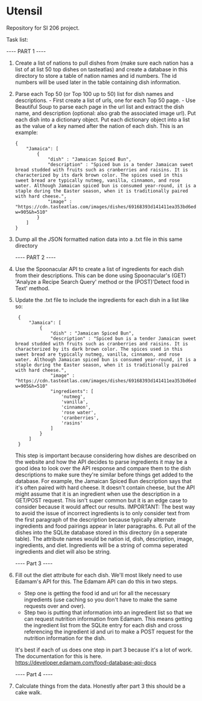 # Utensil
Repository for SI 206 project.

Task list:

 ---- PART 1 ----
 1. Create a list of nations to pull dishes from (make sure each nation has a list of at list 50 top dishes on tasteatlas)
    and create a database in this directory to store a table of nation names and id numbers. The id numbers will
    be used later in the table containing dish information.
 2. Parse each Top 50 (or Top 100 up to 50) list for dish names and descriptions.
        - First create a list of urls, one for each Top 50 page.
        - Use Beautiful Soup to parse each page in the url list and extract the dish name,
        and description (optional: also grab the associated image url). Put each
        dish into a dictionary object. Put each dictionary object into a list as the value of a key
        named after the nation of each dish. This is an example:
        
        {
            "Jamaica": [
                {
                    "dish" : "Jamaican Spiced Bun",
                    "description" : "Spiced bun is a tender Jamaican sweet bread studded with fruits such as cranberries and raisins. It is characterized by its dark brown color. The spices used in this sweet bread are typically nutmeg, vanilla, cinnamon, and rose water. Although Jamaican spiced bun is consumed year-round, it is a staple during the Easter season, when it is traditionally paired with hard cheese.",
                    "image" : "https://cdn.tasteatlas.com/images/dishes/69168393d141411ea353bd6ed69f9ccb.jpg?w=905&h=510"
                }
            ]
        }
    
3. Dump all the JSON formatted nation data into a .txt file in this same directory

    ---- PART 2 ----
4. Use the Spoonacular API to create a list of ingredients for each dish from their descriptions.
    This can be done using Spoonacular's (GET) 'Analyze a Recipe Search Query' method or the (POST)'Detect food in Text' method.
5. Update the .txt file to include the ingredients for each dish in a list like so:

        {
            "Jamaica": [
                {
                    "dish" : "Jamaican Spiced Bun",
                    "description" : "Spiced bun is a tender Jamaican sweet bread studded with fruits such as cranberries and raisins. It is characterized by its dark brown color. The spices used in this sweet bread are typically nutmeg, vanilla, cinnamon, and rose water. Although Jamaican spiced bun is consumed year-round, it is a staple during the Easter season, when it is traditionally paired with hard cheese.",
                    "image" : "https://cdn.tasteatlas.com/images/dishes/69168393d141411ea353bd6ed69f9ccb.jpg?w=905&h=510"
                    "ingredients": [
                        'nutmeg', 
                        'vanilla', 
                        'cinnamon',
                        'rose water',
                        'cranberries',
                        'rasins'
                    ]
                }
            ]
        }

     This step is important because considering how dishes are described on the website and how the API decides 
    to parse ingredients it may be a good idea to look over the API response and compare them to the dish descriptions
    to make sure they're similar before things get added to the database. For example, the Jamaican Spiced Bun description
    says that it's often paired with hard cheese. It doesn't contain cheese, but the API might assume that it is an ingredient when
    use the description in a GET/POST request. This isn't super common but it is an edge case to consider because it would affect our
    results. IMPORTANT: The best way to avoid the issue of incorrect ingredients is to only consider text from the first paragraph 
    of the description because typically alternate ingredients and food pairings appear in later paragraphs.
    6. Put all of the dishes into the SQLite database stored in this directory (in a seperate table). The attribute names would be nation id, dish, description, 
    image, ingredients, and diet. Ingredients will be a string of comma seperated ingredients and diet will also be string.

    ---- Part 3 ----

6. Fill out the diet attribute for each dish. We'll most likely need to use Edamam's API for this. The Edamam API can do this in two steps. 
    - Step one is getting the food id and uri for all the necessary ingredients (use caching so you don't have to make the same requests over and over).
    - Step two is putting that information into an ingredient list so that we can request nutrition information from Edamam. This means getting the ingredient list from the SQLite entry for each dish and cross referencing the ingredient id and uri to make a POST request for the nutrition information for the dish.
    
    It's best if each of us does one step in part 3 because it's a lot of work. The documentation for this is here. https://developer.edamam.com/food-database-api-docs

    ---- Part 4 ----
7. Calculate things from the data. Honestly after part 3 this should be a cake walk.
    
